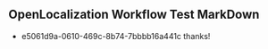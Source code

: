 ## OpenLocalization Workflow Test MarkDown
* e5061d9a-0610-469c-8b74-7bbbb16a441c thanks!

<!--HONumber=Jul16_HO3-->


